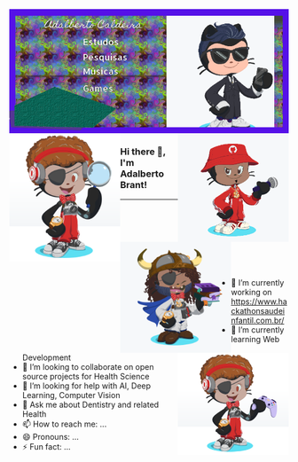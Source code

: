 <img align='center' src='https://github.com/adalbertobrant/adalbertobrant/blob/main/Banner-Adalberto.png' >
<a href="#p&d" alt="P&D"><img align = 'left' src='https://github.com/adalbertobrant/adalbertobrant/blob/main/OctoCat-P%26D.png' width="200" ></a>
<a href="#rapper" alt="Rapper"><img align = 'right' src = 'https://github.com/adalbertobrant/adalbertobrant/blob/main/OctoCat-%20The%20Rapper.png' width="200"></a>
<a href="#Student" alt="Student"><img align = 'left' src='https://github.com/adalbertobrant/adalbertobrant/blob/main/OctoCat-%20The%20Student.png' width="200"></a>
<a href="#Gamer" alt="Gamer"><img align = 'right' src = 'https://github.com/adalbertobrant/adalbertobrant/blob/main/OctoCat-The%20Gamer.png' width="200"></a>

### Hi there 👋, I'm Adalberto Brant! 

-------------------------------------------------
<br></br>
<br></br>
<br></br>


- 🔭 I’m currently working on https://www.hackathonsaudeinfantil.com.br/
- 🌱 I’m currently learning Web Development
- 👯 I’m looking to collaborate on open source projects for Health Science
- 🤔 I’m looking for help with AI, Deep Learning, Computer Vision
- 💬 Ask me about Dentistry and related Health 
- 📫 How to reach me: ...
- 😄 Pronouns: ...
- ⚡ Fun fact: ...
 
<!--
**adalbertobrant/adalbertobrant** is a ✨ _special_ ✨ repository because its `README.md` (this file) appears on your GitHub profile.

Here are some ideas to get you started:

- 🔭 I’m currently working on https://www.hackathonsaudeinfantil.com.br/
- 🌱 I’m currently learning Web Development
- 👯 I’m looking to collaborate on open source projects for Health Science
- 🤔 I’m looking for help with AI, Deep Learning, Computer Vision
- 💬 Ask me about Dentistry and related Health 
- 📫 How to reach me: ...
- 😄 Pronouns: ...
- ⚡ Fun fact: ...
-->

